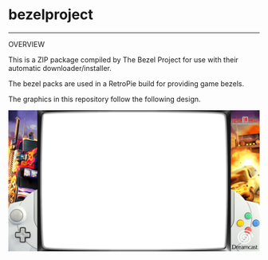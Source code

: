# bezelproject

-------
OVERVIEW

This is a ZIP package compiled by The Bezel Project for use with their automatic downloader/installer.

The bezel packs are used in a RetroPie build for providing game bezels.

The graphics in this repository follow the following design.

![Sample bezel](https://github.com/thebezelproject/bezelproject-Dreamcast/blob/master/retroarch/overlay/GameBezels/Dreamcast/18%20Wheeler%20-%20American%20Pro%20Trucker%20(USA).png?raw=true)
